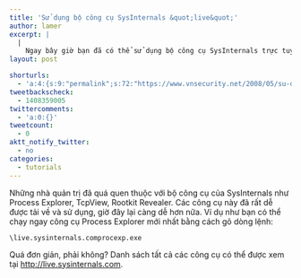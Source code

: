 ```yaml
---
title: 'Sử dụng bộ công cụ SysInternals &quot;live&quot;'
author: lamer
excerpt: |
  |
    Ngay bây giờ bạn đã có thể sử dụng bộ công cụ SysInternals trực tuyến mà không phải cài đặt hoặc giải nén bất kỳ tập tin nào.
layout: post

shorturls:
  - 'a:4:{s:9:"permalink";s:72:"https://www.vnsecurity.net/2008/05/su-dung-bo-cong-cu-sysinternals-live/";s:7:"tinyurl";s:26:"http://tinyurl.com/yand73z";s:4:"isgd";s:18:"http://is.gd/aOte4";s:5:"bitly";s:20:"http://bit.ly/7m1dO2";}'
tweetbackscheck:
  - 1408359005
twittercomments:
  - 'a:0:{}'
tweetcount:
  - 0
aktt_notify_twitter:
  - no
categories:
  - tutorials
---
```

Những nhà quản trị đã quá quen thuộc với bộ công cụ của SysInternals như Process Explorer, TcpView, Rootkit Revealer. Các công cụ này đã rất dễ được tải về và sử dụng, giờ đây lại càng dễ hơn nữa. Ví dụ như bạn có thể chạy ngay công cụ Process Explorer mới nhất bằng cách gõ dòng lệnh:

`\live.sysinternals.comprocexp.exe`

Quá đơn giản, phải không? Danh sách tất cả các công cụ có thể được xem tại <http://live.sysinternals.com>.